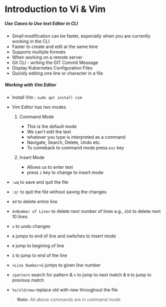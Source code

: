 # Introduction to Vi & Vim
##### Use Cases to Use text Editor in CLI
* Small modification can be faster, especially when you are currently working in the CLI
* Faster to create and edit at the same time
* Supports multiple formats
* When working on a remote server
* Git CLI - writing the GIT Commit Message
* Display Kubernetes Configuration Files
* Quickly editing one line or character in a file

##### Working with Vim Editor
* Install Vim : `sudo apt install vim`
* Vim Editor has two modes
	1. Command Mode
		* This is the default mode
		* We can't edit the text
		* whatever you type is interpreted as a command
		* Navigate, Search, Delete, Undo etc.
		* To comeback to command mode press `esc` key

	2. Insert Mode
		* Allows us to enter text
		* press `i` key to change to insert mode

* `:wq` to save and quit the file
* `:q!` to quit the file without saving the changes
* `dd` to delete entire line
* `d<Number of Line>` to delete next number of lines e.g., `d10` to delete next 10 lines
* `u` to undo changes
* `A` jumps to end of line and switches to insert mode
* `0` jump to begining of line
* `$` to jump to end of the line
* `<Line Number>G` jumps to given line number
* `/pattern` search for pattern & `n` to jump to next match & `N` to jump to previous match
* `%s/old/new` replace old with new throughout the file

> **Note:** All above commands are in command mode




